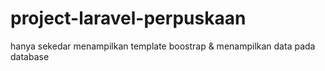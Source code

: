 # project-laravel-perpuskaan
hanya sekedar menampilkan template boostrap &amp; menampilkan data pada database
